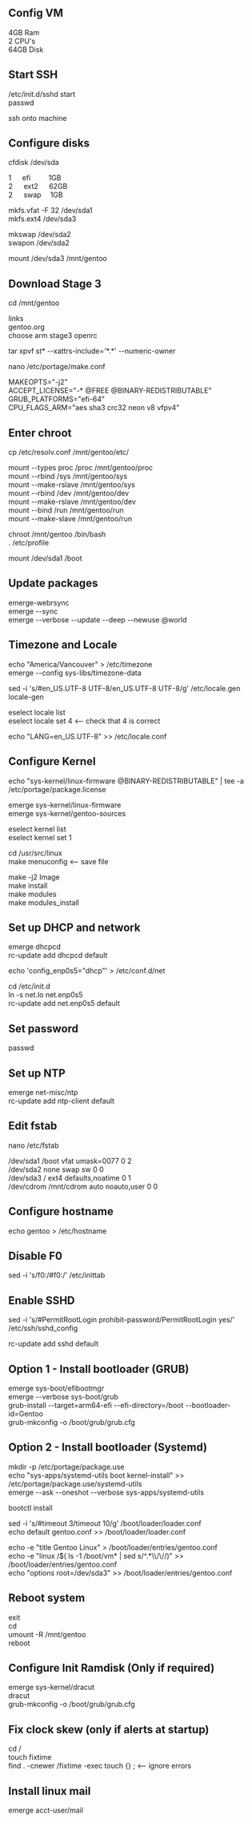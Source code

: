 ## Config VM

4GB Ram  
2 CPU's  
64GB Disk  

## Start SSH 

/etc/init.d/sshd start      
passwd

ssh onto machine    

## Configure disks

cfdisk /dev/sda

1 &emsp; efi  &emsp; &emsp;1GB  
2 &emsp; ext2 &emsp; 62GB  
2 &emsp; swap &emsp;1GB

mkfs.vfat -F 32 /dev/sda1         
mkfs.ext4 /dev/sda3

mkswap /dev/sda2      
swapon /dev/sda2

mount /dev/sda3 /mnt/gentoo

## Download Stage 3

cd /mnt/gentoo

links    
gentoo.org     
choose arm stage3 openrc     

tar xpvf st\* --xattrs-include='\*.\*' --numeric-owner

nano /etc/portage/make.conf    

MAKEOPTS="-j2"  
ACCEPT_LICENSE="-* @FREE @BINARY-REDISTRIBUTABLE"  
GRUB_PLATFORMS="efi-64"  
CPU_FLAGS_ARM="aes sha3 crc32 neon v8 vfpv4"  


## Enter chroot

cp /etc/resolv.conf /mnt/gentoo/etc/

mount --types proc /proc /mnt/gentoo/proc  
mount --rbind /sys /mnt/gentoo/sys  
mount --make-rslave /mnt/gentoo/sys  
mount --rbind /dev /mnt/gentoo/dev  
mount --make-rslave /mnt/gentoo/dev  
mount --bind /run /mnt/gentoo/run  
mount --make-slave /mnt/gentoo/run  

chroot /mnt/gentoo /bin/bash  
. /etc/profile

mount /dev/sda1 /boot

## Update packages

emerge-webrsync  
emerge --sync  
emerge --verbose --update --deep --newuse @world  

## Timezone and Locale

echo "America/Vancouver" > /etc/timezone  
emerge --config sys-libs/timezone-data

sed -i 's/#en_US.UTF-8 UTF-8/en_US.UTF-8 UTF-8/g' /etc/locale.gen  
locale-gen

eselect locale list  
eselect locale set 4  <-- check that 4 is correct

echo "LANG=en_US.UTF-8" >> /etc/locale.conf

## Configure Kernel

echo "sys-kernel/linux-firmware @BINARY-REDISTRIBUTABLE" | tee -a /etc/portage/package.license

emerge sys-kernel/linux-firmware  
emerge sys-kernel/gentoo-sources

eselect kernel list  
eselect kernel set 1

cd /usr/src/linux  
make menuconfig <-- save file

make -j2 Image  
make install  
make modules  
make modules_install

## Set up DHCP and network

emerge dhcpcd  
rc-update add dhcpcd default

echo 'config_enp0s5="dhcp"' > /etc/conf.d/net  

cd /etc/init.d  
ln -s net.lo net.enp0s5  
rc-update add net.enp0s5 default

## Set password

passwd

## Set up NTP 

emerge net-misc/ntp  
rc-update add ntp-client default

## Edit fstab

nano /etc/fstab

/dev/sda1   /boot        vfat    umask=0077     0 2  
/dev/sda2   none         swap    sw                   0 0  
/dev/sda3   /            ext4    defaults,noatime              0 1  
/dev/cdrom  /mnt/cdrom   auto    noauto,user          0 0  

## Configure hostname 

echo gentoo > /etc/hostname

## Disable F0

sed -i 's/f0:/#f0:/' /etc/inittab  

## Enable SSHD

sed -i 's/#PermitRootLogin prohibit-password/PermitRootLogin yes/' /etc/ssh/sshd_config   

rc-update add sshd default

## Option 1 - Install bootloader (GRUB)

emerge sys-boot/efibootmgr  
emerge --verbose sys-boot/grub  
grub-install --target=arm64-efi --efi-directory=/boot --bootloader-id=Gentoo  
grub-mkconfig -o /boot/grub/grub.cfg  

## Option 2 - Install bootloader (Systemd)  

mkdir -p /etc/portage/package.use   
echo "sys-apps/systemd-utils boot kernel-install" >> /etc/portage/package.use/systemd-utils   
emerge --ask --oneshot --verbose sys-apps/systemd-utils   

bootctl install

sed -i 's/#timeout 3/timeout 10/g' /boot/loader/loader.conf  
echo default gentoo.conf >> /boot/loader/loader.conf  

echo -e "title Gentoo Linux" > /boot/loader/entries/gentoo.conf  
echo  -e "linux /$( ls -1 /boot/vm* | sed s/^.*\\\\/\\\//)" >> /boot/loader/entries/gentoo.conf   
echo "options root=/dev/sda3"  >> /boot/loader/entries/gentoo.conf   

## Reboot system

exit  
cd  
umount -R /mnt/gentoo  
reboot  

## Configure Init Ramdisk (Only if required)

emerge sys-kernel/dracut  
dracut  
grub-mkconfig -o /boot/grub/grub.cfg

## Fix clock skew (only if alerts at startup)
cd /  
touch fixtime  
find . -cnewer /fixtime -exec touch {} \;   <-- ignore errors

## Install linux mail

emerge acct-user/mail
